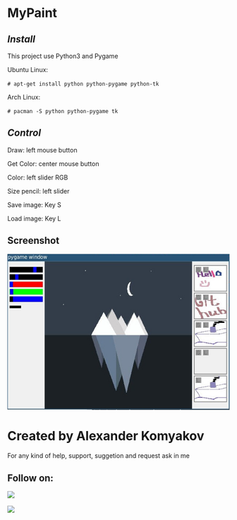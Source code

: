# MyPaint

## *Install*

This project use Python3 and Pygame


Ubuntu Linux:

`# apt-get install python python-pygame python-tk`

Arch Linux:

`# pacman -S python python-pygame tk`

## *Control*

Draw: left mouse button

Get Color: center mouse button

Color: left slider RGB

Size pencil: left slider

Save image: Key S

Load image: Key L

## Screenshot

<img src="./screenshot.jpg" width="600">

# Created by Alexander Komyakov
For any kind of help, support, suggetion and request ask in me
## Follow on:
<p align="left">
<a href="https://github.com/Alexander-Komyakov"><img src="https://img.shields.io/badge/GitHub-Follow%20on%20GitHub-inactive.svg?logo=github"></a>
</p><p align="left">
<a href="https://vk.com/shurikkomyakov"><img src="https://img.shields.io/badge/VK-Follow%20on%20Vkontakte-blue?logo=vk&logoColor=white"></a>
</p><p align="left">
